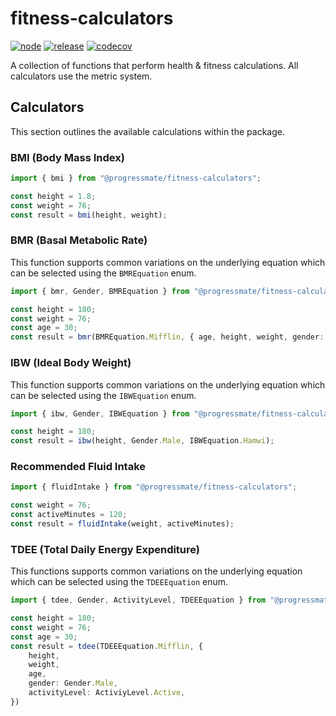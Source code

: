 # fitness-calculators

[![node](https://github.com/progressmate/fitness-calculators/actions/workflows/node.yml/badge.svg)](https://github.com/progressmate/fitness-calculators/actions/workflows/node.yml) [![release](https://github.com/progressmate/fitness-calculators/actions/workflows/release.yml/badge.svg)](https://github.com/progressmate/fitness-calculators/actions/workflows/release.yml) [![codecov](https://codecov.io/github/progressmate/fitness-calculators/graph/badge.svg?token=GKHNSMJMK2)](https://codecov.io/github/progressmate/fitness-calculators)

A collection of functions that perform health & fitness calculations. All calculators use the metric system.

## Calculators

This section outlines the available calculations within the package.

### BMI (Body Mass Index)

```ts
import { bmi } from "@progressmate/fitness-calculators";

const height = 1.8;
const weight = 76;
const result = bmi(height, weight);
```

### BMR (Basal Metabolic Rate)

This function supports common variations on the underlying equation which can be selected using the `BMREquation` enum.

```ts
import { bmr, Gender, BMREquation } from "@progressmate/fitness-calculators";

const height = 180;
const weight = 76;
const age = 30;
const result = bmr(BMREquation.Mifflin, { age, height, weight, gender: Gender.Male });
```

### IBW (Ideal Body Weight)

This function supports common variations on the underlying equation which can be selected using the `IBWEquation` enum.

```ts
import { ibw, Gender, IBWEquation } from "@progressmate/fitness-calculators";

const height = 180;
const result = ibw(height, Gender.Male, IBWEquation.Hamwi);
```

### Recommended Fluid Intake

```ts
import { fluidIntake } from "@progressmate/fitness-calculators";

const weight = 76;
const activeMinutes = 120;
const result = fluidIntake(weight, activeMinutes);
```

### TDEE (Total Daily Energy Expenditure)

This functions supports common variations on the underlying equation which can be selected using the `TDEEEquation` enum.

```ts
import { tdee, Gender, ActivityLevel, TDEEEquation } from "@progressmate/fitness-calculators";

const height = 180;
const weight = 76;
const age = 30;
const result = tdee(TDEEEquation.Mifflin, { 
    height, 
    weight, 
    age, 
    gender: Gender.Male, 
    activityLevel: ActiviyLevel.Active,
})
```
